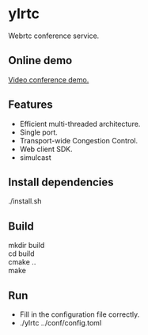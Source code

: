 # ylrtc
Webrtc conference service.

## Online demo
[Video conference demo.](https://ffrtc.com)

## Features
+ Efficient multi-threaded architecture.
+ Single port.
+ Transport-wide Congestion Control.
+ Web client SDK.
+ simulcast

## Install dependencies
./install.sh

## Build
mkdir build  
cd build  
cmake ..  
make

## Run
+ Fill in the configuration file correctly.
+ ./ylrtc ../conf/config.toml